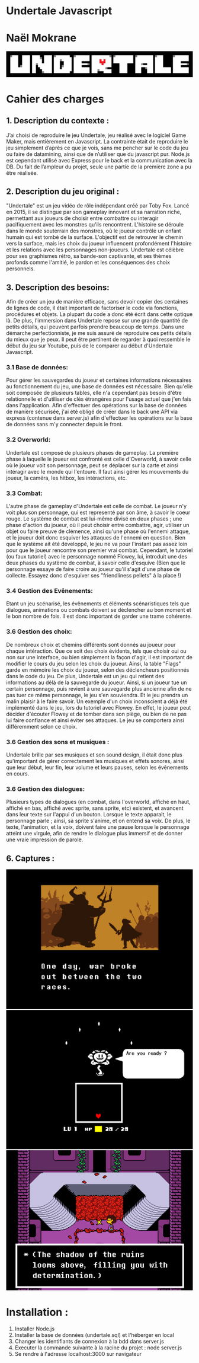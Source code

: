 # Undertale Javascript
# Naël Mokrane

![ Logo Undertale](/img/logo.png "Logo Undertale")

# Cahier des charges


## 1. Description du contexte :
J’ai choisi de reproduire le jeu Undertale, jeu réalisé avec le logiciel Game Maker, mais entièrement en Javascript. 
La contrainte était de reproduire le jeu simplement d’après ce que je vois, sans me pencher sur le code du jeu ou faire de datamining, ainsi que de n’utiliser que du javascript pur. Node.js est cependant utilisé avec Express pour le back et la communication avec la DB.
Du fait de l’ampleur du projet, seule une partie de la première zone a pu être réalisée.

## 2. Description du jeu original :
"Undertale" est un jeu vidéo de rôle indépendant créé par Toby Fox. Lancé en 2015, il se distingue par son gameplay innovant et sa narration riche, permettant aux joueurs de choisir entre combattre ou interagir pacifiquement avec les monstres qu'ils rencontrent. L'histoire se déroule dans le monde souterrain des monstres, où le joueur contrôle un enfant humain qui est tombé de la surface. L'objectif est de retrouver le chemin vers la surface, mais les choix du joueur influencent profondément l'histoire et les relations avec les personnages non-joueurs. Undertale est célèbre pour ses graphismes rétro, sa bande-son captivante, et ses thèmes profonds comme l'amitié, le pardon et les conséquences des choix personnels. 

## 3. Description des besoins:
Afin de créer un jeu de manière efficace, sans devoir copier des centaines de lignes de code, il était important de factoriser le code via fonctions, procédures et objets. La plupart du code a donc été écrit dans cette optique là.
De plus, l'immersion dans Undertale repose sur une grande quantité de petits détails, qui peuvent parfois prendre beaucoup de temps. Dans une démarche perfectionniste, je me suis assuré de reproduire ces petits détails du mieux que je peux. Il peut être pertinent de regarder à quoi ressemble le début du jeu sur Youtube, puis de le comparer au début d'Undertale Javascript.

### 3.1 Base de données:
Pour gérer les sauvegardes du joueur et certaines informations nécessaires au fonctionnement du jeu, une base de données est nécessaire. Bien qu'elle soit composée de plusieurs tables, elle n'a cependant pas besoin d'être relationnelle et d'utiliser de clés étrangères pour l'usage actuel que j'en fais dans l'application.
Afin d'effectuer des opérations sur la base de données de manière sécurisée, j'ai été obligé de créer dans le back une API via express (contenue dans server.js) afin d'effectuer les opérations sur la base de données sans m'y connecter depuis le front.

### 3.2 Overworld:
Undertale est composé de plusieurs phases de gameplay. La première phase à laquelle le joueur est confronté est celle d'Overworld, à savoir celle où le joueur voit son personnage, peut se déplacer sur la carte et ainsi intéragir avec le monde qui l'entoure. Il faut ainsi gérer les mouvements du joueur, la caméra, les hitbox, les intéractions, etc.


### 3.3 Combat:
L'autre phase de gameplay d'Undertale est celle de combat. Le joueur n'y voit plus son personnage, qui est representé par son âme, à savoir le coeur rouge. Le système de combat est lui-même divisé en deux phases ; une phase d'action du joueur, où il peut choisir entre combattre, agir, utiliser un objet ou faire preuve de clémence, ainsi qu'une phase où l'ennemi attaque, et le joueur doit donc esquiver les attaques de l'ennemi en question. Bien que le système ait été développé, le jeu ne va pour l'instant pas assez loin pour que le joueur rencontre son premier vrai combat. Cependant, le tutoriel (ou faux tutoriel) avec le personnage nommé Flowey, lui, introduit une des deux phases du système de combat, à savoir celle d'esquive (Bien que le personnage essaye de faire croire au joueur qu'il s'agit d'une phase de collecte. Essayez donc d'esquiver ses "friendliness pellets" à la place !)


### 3.4 Gestion des Evênements:
Etant un jeu scénarisé, les évênements et éléments scénaristiques tels que dialogues, animations ou combats doivent se déclencher au bon moment et le bon nombre de fois. Il est donc important de garder une trame cohérente.


### 3.6 Gestion des choix:
De nombreux choix et chemins différents sont donnés au joueur pour chaque intéraction. Que ce soit des choix évidents, tels que choisir oui ou non sur une interface, ou bien simplement la façon d'agir, il est important de modifier le cours du jeu selon les choix du joueur. Ainsi, la table "Flags" garde en mémoire les choix du joueur, selon des déclencheurs positionnés dans le code du jeu. De plus, Undertale est un jeu qui retient des informations au délà de la sauvegarde du joueur. Ainsi, si un joueur tue un certain personnage, puis revient à une sauvegarde plus ancienne afin de ne pas tuer ce même personnage, le jeu s'en souviendra. Et le jeu prendra un malin plaisir à le faire savoir.
Un exemple d'un choix inconscient a déjà été implémenté dans le jeu, lors du tutoriel avec Flowey. En effet, le joueur peut décider d'écouter Flowey et de tomber dans son piège, ou bien de ne pas lui faire confiance et ainsi éviter ses attaques. Le jeu se comportera ainsi différemment selon ce choix.

### 3.6 Gestion des sons et musiques :
Undertale brille par ses musiques et son sound design, il était donc plus qu'important de gérer correctement les musiques et effets sonores, ainsi que leur début, leur fin, leur volume et leurs pauses, selon les évênements en cours.

### 3.6 Gestion des dialogues:
Plusieurs types de dialogues (en combat, dans l'overworld, affiché en haut, affiché en bas, affiché avec sprite, sans sprite, etc) existent, et avancent dans leur texte sur l'appui d'un bouton. Lorsque le texte apparait, le personnage parle ; ainsi, sa sprite s'anime, et on entend sa voix. De plus, le texte, l'animation, et la voix, doivent faire une pause lorsque le personnage atteint une virgule, afin de rendre le dialogue plus immersif et de donner une vraie impression de parole.

## 6. Captures :
![ Capture](/img/capture1.png "Capture")
![ Capture](/img/capture2.png "Capture")
![ Capture](/img/capture3.png "Capture")


# Installation : 

1. Installer Node.js
2. Installer la base de données (undertale.sql) et l'héberger en local
3. Changer les identifiants de connexion à la bdd dans server.js
4. Executer la commande suivante à la racine du projet : node server.js
5. Se rendre à l'adresse localhost:3000 sur navigateur